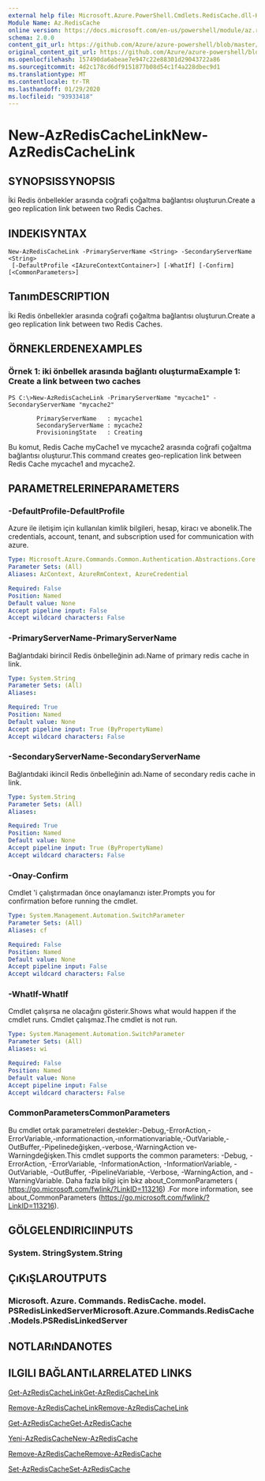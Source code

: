 ```yaml
---
external help file: Microsoft.Azure.PowerShell.Cmdlets.RedisCache.dll-Help.xml
Module Name: Az.RedisCache
online version: https://docs.microsoft.com/en-us/powershell/module/az.rediscache/new-azrediscachelink
schema: 2.0.0
content_git_url: https://github.com/Azure/azure-powershell/blob/master/src/RedisCache/RedisCache/help/New-AzRedisCacheLink.md
original_content_git_url: https://github.com/Azure/azure-powershell/blob/master/src/RedisCache/RedisCache/help/New-AzRedisCacheLink.md
ms.openlocfilehash: 157490da6abeae7e947c22e88301d29043722a86
ms.sourcegitcommit: 4d2c178cd6df9151877b08d54c1f4a228dbec9d1
ms.translationtype: MT
ms.contentlocale: tr-TR
ms.lasthandoff: 01/29/2020
ms.locfileid: "93933418"
---
```

# <span data-ttu-id="4473c-101">New-AzRedisCacheLink</span><span class="sxs-lookup"><span data-stu-id="4473c-101">New-AzRedisCacheLink</span></span>

## <span data-ttu-id="4473c-102">SYNOPSIS</span><span class="sxs-lookup"><span data-stu-id="4473c-102">SYNOPSIS</span></span>
<span data-ttu-id="4473c-103">İki Redis önbellekler arasında coğrafi çoğaltma bağlantısı oluşturun.</span><span class="sxs-lookup"><span data-stu-id="4473c-103">Create a geo replication link between two Redis Caches.</span></span>

## <span data-ttu-id="4473c-104">INDEKI</span><span class="sxs-lookup"><span data-stu-id="4473c-104">SYNTAX</span></span>

```
New-AzRedisCacheLink -PrimaryServerName <String> -SecondaryServerName <String>
 [-DefaultProfile <IAzureContextContainer>] [-WhatIf] [-Confirm] [<CommonParameters>]
```

## <span data-ttu-id="4473c-105">Tanım</span><span class="sxs-lookup"><span data-stu-id="4473c-105">DESCRIPTION</span></span>
<span data-ttu-id="4473c-106">İki Redis önbellekler arasında coğrafi çoğaltma bağlantısı oluşturun.</span><span class="sxs-lookup"><span data-stu-id="4473c-106">Create a geo replication link between two Redis Caches.</span></span>

## <span data-ttu-id="4473c-107">ÖRNEKLERDEN</span><span class="sxs-lookup"><span data-stu-id="4473c-107">EXAMPLES</span></span>

### <span data-ttu-id="4473c-108">Örnek 1: iki önbellek arasında bağlantı oluşturma</span><span class="sxs-lookup"><span data-stu-id="4473c-108">Example 1: Create a link between two caches</span></span>
```
PS C:\>New-AzRedisCacheLink -PrimaryServerName "mycache1" -SecondaryServerName "mycache2"

        PrimaryServerName   : mycache1
        SecondaryServerName : mycache2
        ProvisioningState   : Creating
```

<span data-ttu-id="4473c-109">Bu komut, Redis Cache myCache1 ve mycache2 arasında coğrafi çoğaltma bağlantısı oluşturur.</span><span class="sxs-lookup"><span data-stu-id="4473c-109">This command creates geo-replication link between Redis Cache mycache1 and mycache2.</span></span>

## <span data-ttu-id="4473c-110">PARAMETRELERINE</span><span class="sxs-lookup"><span data-stu-id="4473c-110">PARAMETERS</span></span>

### <span data-ttu-id="4473c-111">-DefaultProfile</span><span class="sxs-lookup"><span data-stu-id="4473c-111">-DefaultProfile</span></span>
<span data-ttu-id="4473c-112">Azure ile iletişim için kullanılan kimlik bilgileri, hesap, kiracı ve abonelik.</span><span class="sxs-lookup"><span data-stu-id="4473c-112">The credentials, account, tenant, and subscription used for communication with azure.</span></span>

```yaml
Type: Microsoft.Azure.Commands.Common.Authentication.Abstractions.Core.IAzureContextContainer
Parameter Sets: (All)
Aliases: AzContext, AzureRmContext, AzureCredential

Required: False
Position: Named
Default value: None
Accept pipeline input: False
Accept wildcard characters: False
```

### <span data-ttu-id="4473c-113">-PrimaryServerName</span><span class="sxs-lookup"><span data-stu-id="4473c-113">-PrimaryServerName</span></span>
<span data-ttu-id="4473c-114">Bağlantıdaki birincil Redis önbelleğinin adı.</span><span class="sxs-lookup"><span data-stu-id="4473c-114">Name of primary redis cache in link.</span></span>

```yaml
Type: System.String
Parameter Sets: (All)
Aliases:

Required: True
Position: Named
Default value: None
Accept pipeline input: True (ByPropertyName)
Accept wildcard characters: False
```

### <span data-ttu-id="4473c-115">-SecondaryServerName</span><span class="sxs-lookup"><span data-stu-id="4473c-115">-SecondaryServerName</span></span>
<span data-ttu-id="4473c-116">Bağlantıdaki ikincil Redis önbelleğinin adı.</span><span class="sxs-lookup"><span data-stu-id="4473c-116">Name of secondary redis cache in link.</span></span>

```yaml
Type: System.String
Parameter Sets: (All)
Aliases:

Required: True
Position: Named
Default value: None
Accept pipeline input: True (ByPropertyName)
Accept wildcard characters: False
```

### <span data-ttu-id="4473c-117">-Onay</span><span class="sxs-lookup"><span data-stu-id="4473c-117">-Confirm</span></span>
<span data-ttu-id="4473c-118">Cmdlet 'i çalıştırmadan önce onaylamanızı ister.</span><span class="sxs-lookup"><span data-stu-id="4473c-118">Prompts you for confirmation before running the cmdlet.</span></span>

```yaml
Type: System.Management.Automation.SwitchParameter
Parameter Sets: (All)
Aliases: cf

Required: False
Position: Named
Default value: None
Accept pipeline input: False
Accept wildcard characters: False
```

### <span data-ttu-id="4473c-119">-WhatIf</span><span class="sxs-lookup"><span data-stu-id="4473c-119">-WhatIf</span></span>
<span data-ttu-id="4473c-120">Cmdlet çalışırsa ne olacağını gösterir.</span><span class="sxs-lookup"><span data-stu-id="4473c-120">Shows what would happen if the cmdlet runs.</span></span>
<span data-ttu-id="4473c-121">Cmdlet çalışmaz.</span><span class="sxs-lookup"><span data-stu-id="4473c-121">The cmdlet is not run.</span></span>

```yaml
Type: System.Management.Automation.SwitchParameter
Parameter Sets: (All)
Aliases: wi

Required: False
Position: Named
Default value: None
Accept pipeline input: False
Accept wildcard characters: False
```

### <span data-ttu-id="4473c-122">CommonParameters</span><span class="sxs-lookup"><span data-stu-id="4473c-122">CommonParameters</span></span>
<span data-ttu-id="4473c-123">Bu cmdlet ortak parametreleri destekler:-Debug,-ErrorAction,-ErrorVariable,-ınformationaction,-ınformationvariable,-OutVariable,-OutBuffer,-Pipelinedeğişken,-verbose,-WarningAction ve-Warningdeğişken.</span><span class="sxs-lookup"><span data-stu-id="4473c-123">This cmdlet supports the common parameters: -Debug, -ErrorAction, -ErrorVariable, -InformationAction, -InformationVariable, -OutVariable, -OutBuffer, -PipelineVariable, -Verbose, -WarningAction, and -WarningVariable.</span></span> <span data-ttu-id="4473c-124">Daha fazla bilgi için bkz about_CommonParameters ( https://go.microsoft.com/fwlink/?LinkID=113216) .</span><span class="sxs-lookup"><span data-stu-id="4473c-124">For more information, see about_CommonParameters (https://go.microsoft.com/fwlink/?LinkID=113216).</span></span>

## <span data-ttu-id="4473c-125">GÖLGELENDIRICI</span><span class="sxs-lookup"><span data-stu-id="4473c-125">INPUTS</span></span>

### <span data-ttu-id="4473c-126">System. String</span><span class="sxs-lookup"><span data-stu-id="4473c-126">System.String</span></span>

## <span data-ttu-id="4473c-127">ÇıKıŞLAR</span><span class="sxs-lookup"><span data-stu-id="4473c-127">OUTPUTS</span></span>

### <span data-ttu-id="4473c-128">Microsoft. Azure. Commands. RedisCache. model. PSRedisLinkedServer</span><span class="sxs-lookup"><span data-stu-id="4473c-128">Microsoft.Azure.Commands.RedisCache.Models.PSRedisLinkedServer</span></span>

## <span data-ttu-id="4473c-129">NOTLARıNDA</span><span class="sxs-lookup"><span data-stu-id="4473c-129">NOTES</span></span>

## <span data-ttu-id="4473c-130">ILGILI BAĞLANTıLAR</span><span class="sxs-lookup"><span data-stu-id="4473c-130">RELATED LINKS</span></span>

[<span data-ttu-id="4473c-131">Get-AzRedisCacheLink</span><span class="sxs-lookup"><span data-stu-id="4473c-131">Get-AzRedisCacheLink</span></span>](./Get-AzRedisCacheLink.md)

[<span data-ttu-id="4473c-132">Remove-AzRedisCacheLink</span><span class="sxs-lookup"><span data-stu-id="4473c-132">Remove-AzRedisCacheLink</span></span>](./Remove-AzRedisCacheLink.md)

[<span data-ttu-id="4473c-133">Get-AzRedisCache</span><span class="sxs-lookup"><span data-stu-id="4473c-133">Get-AzRedisCache</span></span>](./Get-AzRedisCache.md)

[<span data-ttu-id="4473c-134">Yeni-AzRedisCache</span><span class="sxs-lookup"><span data-stu-id="4473c-134">New-AzRedisCache</span></span>](./New-AzRedisCache.md)

[<span data-ttu-id="4473c-135">Remove-AzRedisCache</span><span class="sxs-lookup"><span data-stu-id="4473c-135">Remove-AzRedisCache</span></span>](./Remove-AzRedisCache.md)

[<span data-ttu-id="4473c-136">Set-AzRedisCache</span><span class="sxs-lookup"><span data-stu-id="4473c-136">Set-AzRedisCache</span></span>](./Set-AzRedisCache.md)